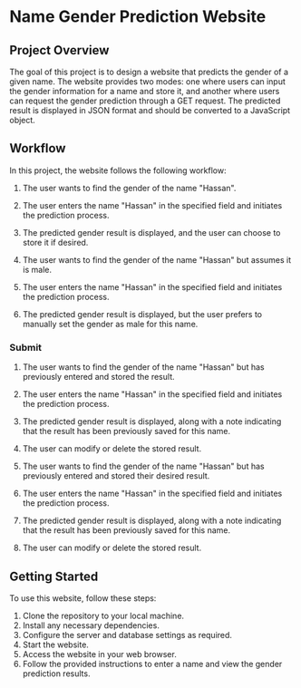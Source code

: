 # Name Gender Prediction Website

## Project Overview

The goal of this project is to design a website that predicts the gender of a given name. The website provides two modes: one where users can input the gender information for a name and store it, and another where users can request the gender prediction through a GET request. The predicted result is displayed in JSON format and should be converted to a JavaScript object.

## Workflow

In this project, the website follows the following workflow:

1. The user wants to find the gender of the name "Hassan".
2. The user enters the name "Hassan" in the specified field and initiates the prediction process.
3. The predicted gender result is displayed, and the user can choose to store it if desired.

1. The user wants to find the gender of the name "Hassan" but assumes it is male.
2. The user enters the name "Hassan" in the specified field and initiates the prediction process.
3. The predicted gender result is displayed, but the user prefers to manually set the gender as male for this name.

### Submit

1. The user wants to find the gender of the name "Hassan" but has previously entered and stored the result.
2. The user enters the name "Hassan" in the specified field and initiates the prediction process.
3. The predicted gender result is displayed, along with a note indicating that the result has been previously saved for this name.
4. The user can modify or delete the stored result.

1. The user wants to find the gender of the name "Hassan" but has previously entered and stored their desired result.
2. The user enters the name "Hassan" in the specified field and initiates the prediction process.
3. The predicted gender result is displayed, along with a note indicating that the result has been previously saved for this name.
4. The user can modify or delete the stored result.

## Getting Started

To use this website, follow these steps:

1. Clone the repository to your local machine.
2. Install any necessary dependencies.
3. Configure the server and database settings as required.
4. Start the website.
5. Access the website in your web browser.
6. Follow the provided instructions to enter a name and view the gender prediction results.

